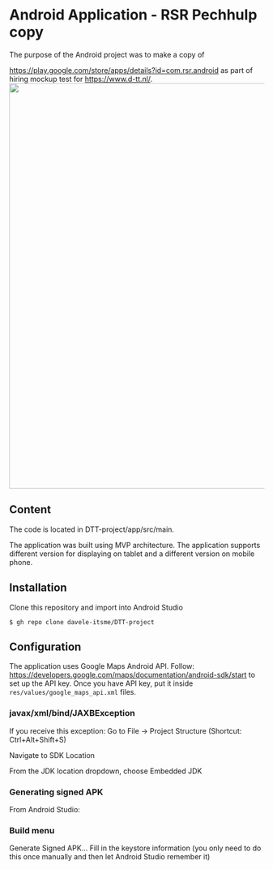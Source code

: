 # Android Application - RSR Pechhulp copy
The purpose of the Android project was to make a copy of 

https://play.google.com/store/apps/details?id=com.rsr.android as part of hiring mockup test for https://www.d-tt.nl/.
<br/>
<img src="https://user-images.githubusercontent.com/42817904/116996726-28124280-acdc-11eb-8ba5-e536b1b6f859.jpg"  height="800">

## Content
The code is located in DTT-project/app/src/main.

The application was built using MVP architecture. The application supports different version for displaying on tablet and a different version on mobile phone.

## Installation
Clone this repository and import into Android Studio

```
$ gh repo clone davele-itsme/DTT-project
```


## Configuration
The application uses Google Maps Android API.
Follow: https://developers.google.com/maps/documentation/android-sdk/start to set up the API key.
Once you have API key, put it inside  `res/values/google_maps_api.xml` files.

### javax/xml/bind/JAXBException

If you receive this exception:
Go to File -> Project Structure (Shortcut: Ctrl+Alt+Shift+S)

Navigate to SDK Location

From the JDK location dropdown, choose Embedded JDK

### Generating signed APK
From Android Studio:

### Build menu
Generate Signed APK...
Fill in the keystore information (you only need to do this once manually and then let Android Studio remember it)
